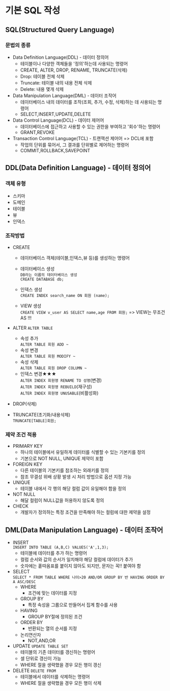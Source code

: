 # 기본 SQL 작성
## SQL(Structured Query Language)
### 문법의 종류
- Data Definition Language(DDL) - 데이터 정의어
  - 테이블이나 다양한 객체들을 '정의'하는데 사용되는 명령어
  - CREATE, ALTER, DROP, RENAME, TRUNCATE(삭제)
  - Drop: 테이블 전체 삭제
  - Truncate: 테이블 내의 내용 전체 삭제
  - Delete: 내용 몇개 삭제
- Data Manipulation Language(DML) - 데이터 조작어
  - 데이터베이스 내의 데이터를 조작(조회, 추가, 수정, 삭제)하는 데 사용되는 명령어
  - SELECT,INSERT,UPDATE,DELETE
- Data Control Language(DCL) - 데이터 제어어
  - 데이터베이스에 접근하고 사용할 수 있는 권한을 부여하고 '회수'하는 명령어
  - GRANT,REVOKE
- Transaction Control Language(TCL) - 트랜잭션 제어어 => DCL에 포함
  - 작업의 단위를 묶어서, 그 결과를 단위별로 제어하는 명령어
  - COMMIT,ROLLBACK,SAVEPOINT

## DDL(Data Definition Language) - 데이터 정의어
### 객체 유형
- 스키마
- 도메인
- 테이블
- 뷰
- 인덱스

### 조작방법
- CREATE
  - 데이터베이스 객체(테이블,인덱스,뷰 등)를 생성하는 명령어
  - 데이터베이스 생성<BR>
`DB라는 이름의 데이터베이스 생성`<BR>
`CREATE DATABASE db;`

  - 인덱스 생성<BR> `CREATE INDEX search_name ON 회원 (name);`
  - VIEW 생성 <BR>`CREATE VIEW v_user AS SELECT name,age FROM 회원;`
  => VIEW는 무조건 AS !!!
- ALTER `ALTER TABLE`
  - 속성 추가<BR> `ALTER TABLE 회원 ADD ~`
  - 속성 변경<BR> `ALTER TABLE 회원 MODIFY ~`
  - 속성 삭제<BR> `ALTER TABLE 회원 DROP COLUMN ~`
  - 인덱스 변경★★★<BR> `ALTER INDEX 회원명 RENAME TO 성명`(변경)<BR>
`ALTER INDEX 회원명 REBUILD`(재구성)<BR> `ALTER INDEX 회원명 UNUSABLE`(비활성화)

- DROP(삭제)
- TRUNCATE(초기화/내용삭제)<BR>
`TRUNCATE[TABLE]회원;`

### 제약 조건 적용
- PRIMARY KEY
  - 하나의 테이블에서 유일하게 데이터를 식별할 수 있는 기본키를 정의
  - 기본으로 NOT NULL, UNIQUE 제약이 포함
- FOREIGN KEY
  - 다른 테이블의 기본키를 참조하는 외래키를 정의
  - 참조 무결성 위배 상황 발생 시 처리 방법으로 옵션 지정 가능
- UNIQUE
  - 테이블 내에서 각 행의 해당 컬럼 값이 유일해야 함을 정의
- NOT NULL
  - 해달 컬럼이 NULL값을 허용하지 않도록 정의
- CHECK
  - 개발자가 정의하는 특정 조건을 만족해야 하는 컬럼에 대한 제약을 설정

## DML(Data Manipulation Language) - 데이터 조작어
- INSERT<BR>
`INSERT INTO TABLE (A,B,C) VALUES('A',1,3);`
  - 테이블에 데이터를 추가 하는 명령어
  - 컬럼 순서와 값의 순서가 일치해야 해당 컬럼에 데이터가 추가
  - 숫자에는 홑따옴표를 붙이지 않아도 되지만, 문자는 꼭!! 붙여야 함
- SELECT<BR>
`SELECT * FROM TABLE WHERE 나이>20 AND/OR GROUP BY 반 HAVING ORDER BY A ASC/DESC`
  - WHERE
    - 조건에 맞는 데이터를 지정
  - GROUP BY
    - 특정 속성을 그룹으로 만들어서 집계 함수를 사용
  - HAVING
    - GROUP BY절에 정의된 조건
  - ORDER BY
    - 반환되는 열의 순서를 지정
  - 논리연산자
    - NOT,AND,OR
- UPDATE `UPDATE TABLE SET`
  - 테이블의 기존 데이터를 갱신하는 명령어
  - 셀 단위로 갱신이 가능
  - WHERE 절을 생략했을 경우 모든 행이 갱신
- DELETE `DELETE FROM`
  - 테이블에서 데이터를 삭제하는 명령어
  - WHERE 절을 생략했을 경우 모든 행이 삭제